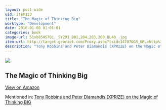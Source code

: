 ```yaml
---
layout: post-wide
uid: item123
title: "The Magic of Thinking Big"
worktype: "Development"
date: 2016-01-08 01:01:01
categories: book
image-url: 51xb85HS7QL._SY291_BO1,204,203,200_QL40_.jpg
item-url: http://target.georiot.com/Proxy.ashx?tsid=14707&GR_URL=http%3A%2F%2Fwww.amazon.com%2FMagic-Thinking-Big-David-Schwartz%2Fdp%2F0671646788%2F
description: "Tony Robbins and Peter Diamandis (XPRIZE) on the Magic of Thinking BIG"
---
```

<a href="http://target.georiot.com/Proxy.ashx?tsid=14707&GR_URL=http%3A%2F%2Fwww.amazon.com%2FMagic-Thinking-Big-David-Schwartz%2Fdp%2F0671646788%2F" target="blank"><img src="../../../../img/thumbs/51xb85HS7QL._SY291_BO1,204,203,200_QL40_.jpg" class="prod-img"></a>
<h2>The Magic of Thinking Big</h2>
<p><a class="btn btn-primary" href="http://target.georiot.com/Proxy.ashx?tsid=14707&GR_URL=http%3A%2F%2Fwww.amazon.com%2FMagic-Thinking-Big-David-Schwartz%2Fdp%2F0671646788%2F" target="blank">View on Amazon</a><p>
<p>Mentioned in: <a href="http://fourhourworkweek.com/2014/10/07/global-learning-xprize/" target="blank">Tony Robbins and Peter Diamandis (XPRIZE) on the Magic of Thinking BIG</a></p>
